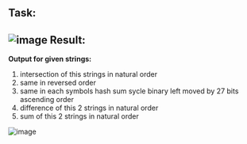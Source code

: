 Task:
---
![image](https://user-images.githubusercontent.com/57988144/127769816-e03ac4d9-ab44-4c73-9dc8-651472f6e23b.png)
Result:
---

**Output for given strings:** 
1. intersection of this strings in natural order
2. same in reversed order
3. same in each symbols hash sum sycle binary left moved by 27 bits ascending order
4. difference of this 2 strings in natural order
5. sum of this 2 strings in natural order


![image](https://user-images.githubusercontent.com/57988144/127769842-dfeb5764-c1e0-4004-a259-6fe2acbb79db.png)
